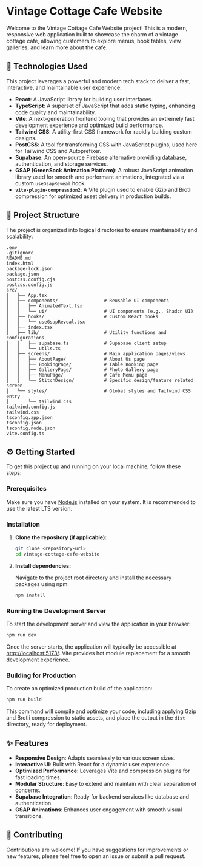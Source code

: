 # Vintage Cottage Cafe Website

Welcome to the Vintage Cottage Cafe Website project! This is a modern, responsive web application built to showcase the charm of a vintage cottage cafe, allowing customers to explore menus, book tables, view galleries, and learn more about the cafe.

## 🚀 Technologies Used

This project leverages a powerful and modern tech stack to deliver a fast, interactive, and maintainable user experience:

*   **React**: A JavaScript library for building user interfaces.
*   **TypeScript**: A superset of JavaScript that adds static typing, enhancing code quality and maintainability.
*   **Vite**: A next-generation frontend tooling that provides an extremely fast development experience and optimized build performance.
*   **Tailwind CSS**: A utility-first CSS framework for rapidly building custom designs.
*   **PostCSS**: A tool for transforming CSS with JavaScript plugins, used here for Tailwind CSS and Autoprefixer.
*   **Supabase**: An open-source Firebase alternative providing database, authentication, and storage services.
*   **GSAP (GreenSock Animation Platform)**: A robust JavaScript animation library used for smooth and performant animations, integrated via a custom `useGsapReveal` hook.
*   **`vite-plugin-compression2`**: A Vite plugin used to enable Gzip and Brotli compression for optimized asset delivery in production builds.

## 📂 Project Structure

The project is organized into logical directories to ensure maintainability and scalability:

```
.env
.gitignore
README.md
index.html
package-lock.json
package.json
postcss.config.cjs
postcss.config.js
src/
│   ├── App.tsx
│   ├── components/                 # Reusable UI components
│   │   ├── AnimatedText.tsx
│   │   └── ui/                     # UI components (e.g., Shadcn UI)
│   ├── hooks/                      # Custom React hooks
│   │   └── useGsapReveal.tsx
│   ├── index.tsx
│   ├── lib/                        # Utility functions and configurations
│   │   ├── supabase.ts             # Supabase client setup
│   │   └── utils.ts
│   ├── screens/                    # Main application pages/views
│   │   ├── AboutPage/              # About Us page
│   │   ├── BookingPage/            # Table Booking page
│   │   ├── GalleryPage/            # Photo Gallery page
│   │   ├── MenuPage/               # Cafe Menu page
│   │   └── StitchDesign/           # Specific design/feature related screen
│   └── styles/                     # Global styles and Tailwind CSS entry
│       └── tailwind.css
tailwind.config.js
tailwind.css
tsconfig.app.json
tsconfig.json
tsconfig.node.json
vite.config.ts
```

## ⚙️ Getting Started

To get this project up and running on your local machine, follow these steps:

### Prerequisites

Make sure you have [Node.js](https://nodejs.org/en/) installed on your system. It is recommended to use the latest LTS version.

### Installation

1.  **Clone the repository (if applicable):**

    ```bash
    git clone <repository-url>
    cd vintage-cottage-cafe-website
    ```

2.  **Install dependencies:**

    Navigate to the project root directory and install the necessary packages using npm:

    ```bash
    npm install
    ```

### Running the Development Server

To start the development server and view the application in your browser:

```bash
npm run dev
```

Once the server starts, the application will typically be accessible at [http://localhost:5173/](http://localhost:5173/). Vite provides hot module replacement for a smooth development experience.

### Building for Production

To create an optimized production build of the application:

```bash
npm run build
```

This command will compile and optimize your code, including applying Gzip and Brotli compression to static assets, and place the output in the `dist` directory, ready for deployment.

## ✨ Features

*   **Responsive Design**: Adapts seamlessly to various screen sizes.
*   **Interactive UI**: Built with React for a dynamic user experience.
*   **Optimized Performance**: Leverages Vite and compression plugins for fast loading times.
*   **Modular Structure**: Easy to extend and maintain with clear separation of concerns.
*   **Supabase Integration**: Ready for backend services like database and authentication.
*   **GSAP Animations**: Enhances user engagement with smooth visual transitions.

## 🤝 Contributing

Contributions are welcome! If you have suggestions for improvements or new features, please feel free to open an issue or submit a pull request.
